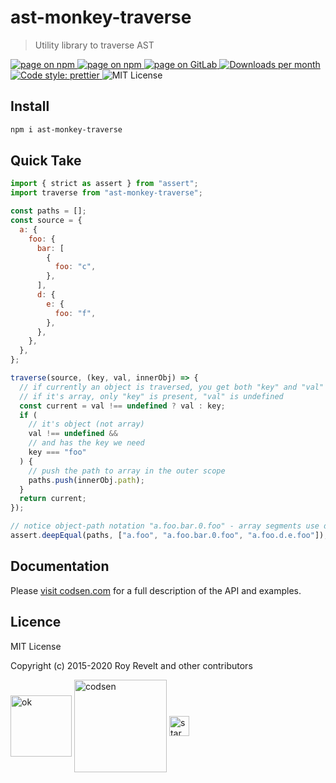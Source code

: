 # ast-monkey-traverse

> Utility library to traverse AST

<div class="package-badges">
  <a href="https://www.npmjs.com/package/ast-monkey-traverse" rel="nofollow noreferrer noopener">
    <img src="https://img.shields.io/badge/-npm-blue?style=flat-square" alt="page on npm">
  </a>
  <a href="https://codsen.com/os/ast-monkey-traverse" rel="nofollow noreferrer noopener">
    <img src="https://img.shields.io/badge/-Codsen-blue?style=flat-square" alt="page on npm">
  </a>
  <a href="https://gitlab.com/codsen/codsen/tree/master/packages/ast-monkey-traverse" rel="nofollow noreferrer noopener">
    <img src="https://img.shields.io/badge/-GitLab-blue?style=flat-square" alt="page on GitLab">
  </a>
  <a href="https://npmcharts.com/compare/ast-monkey-traverse?interval=30" rel="nofollow noreferrer noopener" target="_blank">
    <img src="https://img.shields.io/npm/dm/ast-monkey-traverse.svg?style=flat-square" alt="Downloads per month">
  </a>
  <a href="https://prettier.io" rel="nofollow noreferrer noopener" target="_blank">
    <img src="https://img.shields.io/badge/code_style-prettier-brightgreen.svg?style=flat-square" alt="Code style: prettier">
  </a>
  <img src="https://img.shields.io/badge/licence-MIT-brightgreen.svg?style=flat-square" alt="MIT License">
</div>

## Install

```bash
npm i ast-monkey-traverse
```

## Quick Take

```js
import { strict as assert } from "assert";
import traverse from "ast-monkey-traverse";

const paths = [];
const source = {
  a: {
    foo: {
      bar: [
        {
          foo: "c",
        },
      ],
      d: {
        e: {
          foo: "f",
        },
      },
    },
  },
};

traverse(source, (key, val, innerObj) => {
  // if currently an object is traversed, you get both "key" and "val"
  // if it's array, only "key" is present, "val" is undefined
  const current = val !== undefined ? val : key;
  if (
    // it's object (not array)
    val !== undefined &&
    // and has the key we need
    key === "foo"
  ) {
    // push the path to array in the outer scope
    paths.push(innerObj.path);
  }
  return current;
});

// notice object-path notation "a.foo.bar.0.foo" - array segments use dots too:
assert.deepEqual(paths, ["a.foo", "a.foo.bar.0.foo", "a.foo.d.e.foo"]);
```

## Documentation

Please [visit codsen.com](https://codsen.com/os/ast-monkey-traverse/) for a full description of the API and examples.

## Licence

MIT License

Copyright (c) 2015-2020 Roy Revelt and other contributors

<img src="https://codsen.com/images/png-codsen-ok.png" width="98" alt="ok" align="center"> <img src="https://codsen.com/images/png-codsen-1.png" width="148" alt="codsen" align="center"> <img src="https://codsen.com/images/png-codsen-star-small.png" width="32" alt="star" align="center">
